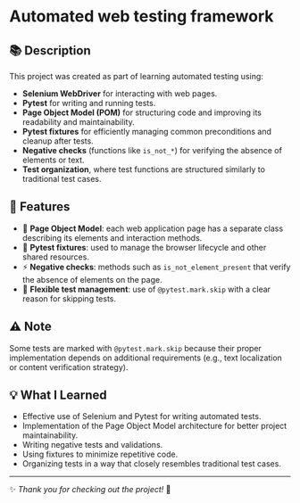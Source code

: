 # Automated web testing framework

## 📚 Description

This project was created as part of learning automated testing using:

- **Selenium WebDriver** for interacting with web pages.
- **Pytest** for writing and running tests.
- **Page Object Model (POM)** for structuring code and improving its readability and maintainability.
- **Pytest fixtures** for efficiently managing common preconditions and cleanup after tests.
- **Negative checks** (functions like `is_not_*`) for verifying the absence of elements or text.
- **Test organization**, where test functions are structured similarly to traditional test cases.

## 📝 Features

- 📄 **Page Object Model**: each web application page has a separate class describing its elements and interaction methods.
- 🧪 **Pytest fixtures**: used to manage the browser lifecycle and other shared resources.
- ⚡ **Negative checks**: methods such as `is_not_element_present` that verify the absence of elements on the page.
- 🚦 **Flexible test management**: use of `@pytest.mark.skip` with a clear reason for skipping tests.

## ⚠️ Note

Some tests are marked with `@pytest.mark.skip` because their proper implementation depends on additional requirements (e.g., text localization or content verification strategy).

## 💡 What I Learned

- Effective use of Selenium and Pytest for writing automated tests.
- Implementation of the Page Object Model architecture for better project maintainability.
- Writing negative tests and validations.
- Using fixtures to minimize repetitive code.
- Organizing tests in a way that closely resembles traditional test cases.

---

✨ *Thank you for checking out the project!* 🚀

